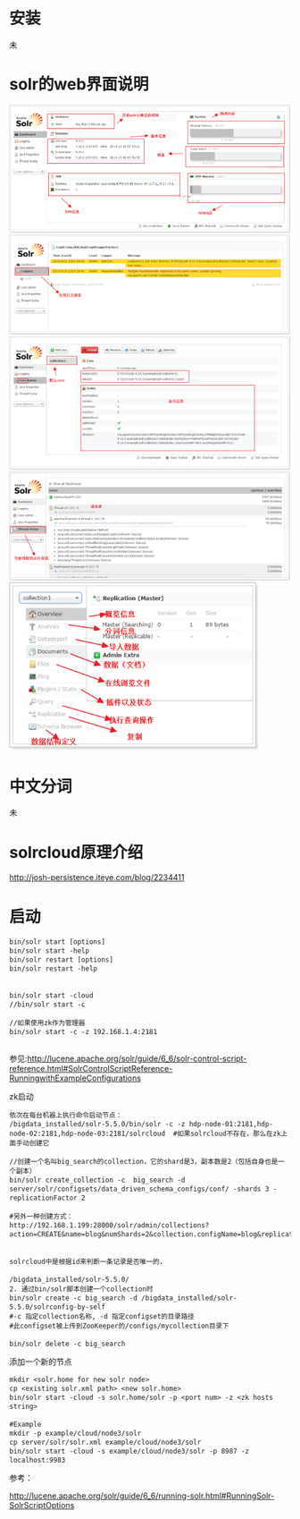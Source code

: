 # 安装

未

# solr的web界面说明

![](/images/solr/solrcloud/solr-web-01.png)
![](/images/solr/solrcloud/solr-web-02.png)
![](/images/solr/solrcloud/solr-web-03.png)
![](/images/solr/solrcloud/solr-web-04.png)
![](/images/solr/solrcloud/solr-web-05.png)




# 中文分词

未

# solrcloud原理介绍

http://josh-persistence.iteye.com/blog/2234411


# 启动


```
bin/solr start [options]
bin/solr start -help
bin/solr restart [options]
bin/solr restart -help


bin/solr start -cloud 
//bin/solr start -c

//如果使用zk作为管理器
bin/solr start -c -z 192.168.1.4:2181


```

参见:http://lucene.apache.org/solr/guide/6_6/solr-control-script-reference.html#SolrControlScriptReference-RunningwithExampleConfigurations



zk启动

```
依次在每台机器上执行命令启动节点： 
/bigdata_installed/solr-5.5.0/bin/solr -c -z hdp-node-01:2181,hdp-node-02:2181,hdp-node-03:2181/solrcloud  #如果solrcloud不存在，那么在zk上面手动创建它 

//创建一个名叫big_search的collection，它的shard是3，副本数是2（包括自身也是一个副本）  
bin/solr create_collection -c  big_search -d server/solr/configsets/data_driven_schema_configs/conf/ -shards 3 -replicationFactor 2  

#另外一种创建方式：
http://192.168.1.199:28000/solr/admin/collections?action=CREATE&name=blog&numShards=2&collection.configName=blog&replicationFactor=3&maxShardsPerNode=1


solrcloud中是根据id来判断一条记录是否唯一的，

/bigdata_installed/solr-5.5.0/
2. 通过bin/solr脚本创建一个collection时
bin/solr create -c big_search -d /bigdata_installed/solr-5.5.0/solrconfig-by-self
#-c 指定collection名称, -d 指定configset的目录路径
#此configset被上传到ZooKeeper的/configs/mycollection目录下

bin/solr delete -c big_search

```

添加一个新的节点

```
mkdir <solr.home for new solr node>
cp <existing solr.xml path> <new solr.home>
bin/solr start -cloud -s solr.home/solr -p <port num> -z <zk hosts string>

#Example
mkdir -p example/cloud/node3/solr
cp server/solr/solr.xml example/cloud/node3/solr
bin/solr start -cloud -s example/cloud/node3/solr -p 8987 -z localhost:9983
```



参考：

http://lucene.apache.org/solr/guide/6_6/running-solr.html#RunningSolr-SolrScriptOptions		












